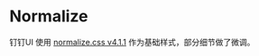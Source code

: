 # Normalize

钉钉UI 使用 [normalize.css v4.1.1](https://github.com/necolas/normalize.css/) 作为基础样式，部分细节做了微调。

